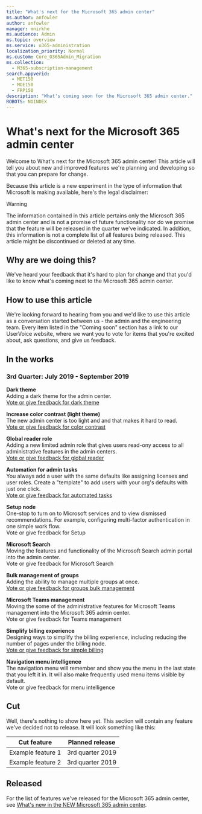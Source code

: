 ```yaml
---
title: "What's next for the Microsoft 365 admin center"
ms.author: anfowler
author: anfowler
manager: mnirkhe
ms.audience: Admin
ms.topic: overview
ms.service: o365-administration
localization_priority: Normal
ms.custom: Core_O365Admin_Migration
ms.collection:
  - M365-subscription-management
search.appverid:
  - MET150
  - MOE150
  - FRP150
description: "What's coming soon for the Microsoft 365 admin center."
ROBOTS: NOINDEX
---
```


# What's next for the Microsoft 365 admin center

Welcome to What's next for the Microsoft 365 admin center! This article will tell you about new and improved features we're planning and developing so that you can prepare for change.

Because this article is a new experiment in the type of information that Microsoft is making available, here's the legal disclaimer:
> [!WARNING]
> The information contained in this article pertains only the Microsoft 365 admin center and is not a promise of future functionality nor do we promise that the feature will be released in the quarter we've indicated. In addition, this information is not a complete list of all features being released. This article might be discontinued or deleted at any time.

## Why are we doing this?
We've heard your feedback that it's hard to plan for change and that you'd like to know what's coming next to the Microsoft 365 admin center. 

## How to use this article
We're looking forward to hearing from you and we'd like to use this article as a conversation started between us - the admin and the engineering team. Every item listed in the "Coming soon" section has a link to our UserVoice website, where we want you to vote for items that you're excited about, ask questions, and give us feedback. 

## In the works

### 3rd Quarter: July 2019 - September 2019

**Dark theme**<br>
Adding a dark theme for the admin center.
<br>
[Vote or give feedback for dark theme ](https://office365.uservoice.com/forums/273493-office-365-admin/suggestions/36076711-dark-theme-for-the-new-admin-gui )

**Increase color contrast (light theme)** <br>
The new admin center is too light and and that makes it hard to read. <br>
[Vote or give feedback for color contrast](https://office365.uservoice.com/forums/273493-office-365-admin/suggestions/16053568-customize-font-color-on-admin-pages-something-wit)

**Global reader role** <br>
Adding a new limited admin role that gives users read-ony access to all administrative features in the admin centers. <br>
[Vote or give feedback for global reader](https://office365.uservoice.com/forums/273493-office-365-admin/suggestions/10827459-read-only)
 
**Automation for admin tasks**<br>
You always add a user with the same defaults like assigning licenses and user roles. Create a "template" to add users with your org's defaults with just one click. <br>
[Vote or give feedback for automated tasks](https://office365.uservoice.com/forums/273493-office-365-admin/suggestions/16255120-new-user-templates)

**Setup node**<br>
One-stop to turn on to Microsoft services and to view dismissed recommendations. For example, configuring multi-factor authentication in one simple work flow.<br>
Vote or give feedback for Setup

**Microsoft Search**<br>
Moving the features and functionality of the Microsoft Search admin portal into the admin center. <br>
Vote or give feedback for Microsoft Search

**Bulk management of groups**<br>
Adding the ability to manage multiple groups at once.<br>
[Vote or give feedback for groups bulk management](https://office365.uservoice.com/forums/273493-office-365-admin/suggestions/12950592-please-improve-user-group-and-management-in-the-ne)

**Microsoft Teams management**<br>
Moving the some of the administrative features for Microsoft Teams management into the Microsoft 365 admin center. <br>
Vote or give feedback for Teams management

**Simplify billing experience**<br>
Designing ways to simplify the billing experience, including reducing the number of pages under the billing node.<br>
[Vote or give feedback for simple billing](https://office365.uservoice.com/forums/273493-office-365-admin/suggestions/11579520-billing)

**Navigation menu intelligence**<br>
 The navigation menu will remember and show you the menu in the last state that you left it in. It will also make frequently used menu items visible by default.<br>
Vote or give feedback for menu intelligence

## Cut
Well, there's nothing to show here yet. This section will contain any feature we've decided not to release. It will look something like this:

|Cut feature |Planned release |
|---------|---------|
|Example feature 1 | 3rd quarter 2019  |
|Example feature 2 | 3rd quarter 2019  |

## Released
For the list of features we've released for the Microsoft 365 admin center, see [What's new in the NEW Microsoft 365 admin center](Office365-Admin/whats-new-in-preview.md).